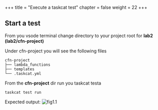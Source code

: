 +++
title = "Execute a taskcat test"
chapter = false
weight = 22
+++



## Start a test

From you vsode terminal change directory to your project root for **lab2** __(lab2/cfn-project)__

Under cfn-project you will see the following files
```
cfn-project
├── lambda_functions
├── templates
└── .taskcat.yml

```

From the **cfn-project** dir run you taskcat testa

```
taskcat test run
```

Expected output:
![fig1.1](/10_lab1/images/taskcat_execution.gif)
